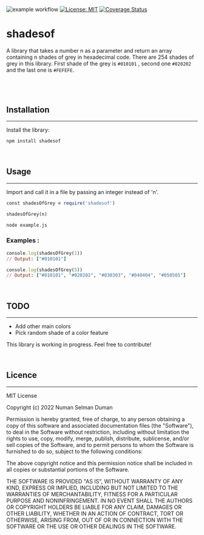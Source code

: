 ![example workflow](https://github.com/nsdumanlife/shades-of-grey/actions/workflows/pr.yml/badge.svg)
[![License: MIT](https://img.shields.io/badge/License-MIT-yellow.svg)](https://opensource.org/licenses/MIT)
[![Coverage Status](https://coveralls.io/repos/github/nsdumanlife/shades-of-grey/badge.svg?branch=main)](https://coveralls.io/github/nsdumanlife/shades-of-grey?branch=main)

# shadesof

A library that takes a number n as a parameter and return an array containing n shades of grey in hexadecimal code. There are 254 shades of grey in this library. First shade of the grey is `#010101` , second one `#020202` and the last one is `#FEFEFE`.

## &nbsp;

## Installation

---

Install the library:

```sh
npm install shadesof
```

&nbsp;

## Usage

---

Import and call it in a file by passing an integer instead of 'n'.

```ruby
const shadesOfGrey = require('shadesof')

shadesOfGrey(n)
```

```sh
node example.js
```

### Examples :

```ruby
console.log(shadesOfGrey(1))
// Output: ["#010101"]
```

```ruby
console.log(shadesOfGrey(5))
// Output: ["#010101", "#020202", "#030303", "#040404", "#050505"]
```

&nbsp;

## TODO

---

- Add other main colors
- Pick random shade of a color feature

This library is working in progress. Feel free to contribute!

&nbsp;

## Licence

---

MIT License

Copyright (c) 2022 Numan Selman Duman

Permission is hereby granted, free of charge, to any person obtaining a copy
of this software and associated documentation files (the "Software"), to deal
in the Software without restriction, including without limitation the rights
to use, copy, modify, merge, publish, distribute, sublicense, and/or sell
copies of the Software, and to permit persons to whom the Software is
furnished to do so, subject to the following conditions:

The above copyright notice and this permission notice shall be included in all
copies or substantial portions of the Software.

THE SOFTWARE IS PROVIDED "AS IS", WITHOUT WARRANTY OF ANY KIND, EXPRESS OR
IMPLIED, INCLUDING BUT NOT LIMITED TO THE WARRANTIES OF MERCHANTABILITY,
FITNESS FOR A PARTICULAR PURPOSE AND NONINFRINGEMENT. IN NO EVENT SHALL THE
AUTHORS OR COPYRIGHT HOLDERS BE LIABLE FOR ANY CLAIM, DAMAGES OR OTHER
LIABILITY, WHETHER IN AN ACTION OF CONTRACT, TORT OR OTHERWISE, ARISING FROM,
OUT OF OR IN CONNECTION WITH THE SOFTWARE OR THE USE OR OTHER DEALINGS IN THE
SOFTWARE.
